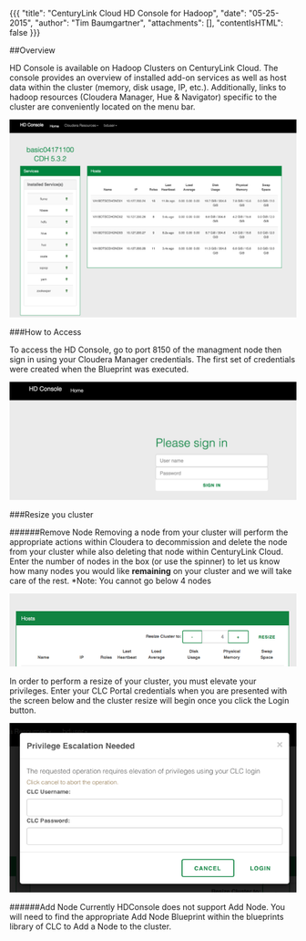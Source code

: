 {{{
  "title": "CenturyLink Cloud HD Console for Hadoop",
  "date": "05-25-2015",
  "author": "Tim Baumgartner",
  "attachments": [],
  "contentIsHTML": false
}}}

##Overview

HD Console is available on Hadoop Clusters on CenturyLink Cloud. The console provides an overview of installed add-on services as well as host data within the cluster (memory, disk usage, IP, etc.). Additionally, links to hadoop resources (Cloudera Manager, Hue & Navigator) specific to the cluster are conveniently located on the menu bar.

![CLC Search Cloudera Blueprint](../images/Cloudera/hd_console_main.png)

###How to Access

To access the HD Console, go to port 8150 of the managment node then sign in using your Cloudera Manager credentials. The first set of credentials were created when the Blueprint was executed.

![CLC Search Cloudera Blueprint](../images/Cloudera/hd_console_sign_in.png)

###Resize you cluster

######Remove Node
Removing a node from your cluster will perform the appropriate actions within Cloudera to decommission and delete the node from your cluster while also deleting that node within CenturyLink Cloud.  Enter the number of nodes in the box (or use the spinner) to let us know how many nodes you would like **remaining** on your cluster and we will take care of the rest.  *Note: You cannot go below 4 nodes

![HDConsole Click Resize](../images/Cloudera/hd_console_resize.png)

In order to perform a resize of your cluster, you must elevate your privileges.  Enter your CLC Portal credentials when you are presented with the screen below and the cluster resize will begin once you click the Login button.

![HDConsole Click Privilege Elevation](../images/Cloudera/hd_console_resize_credentials.png)

######Add Node
Currently HDConsole does not support Add Node.  You will need to find the appropriate Add Node Blueprint within the blueprints library of CLC to Add a Node to the cluster.